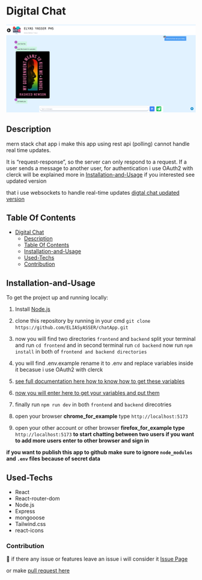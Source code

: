 # Digital Chat
![Digital Chat ](./ex.png)
## Description
mern stack chat app   i make this app using rest api (polling) cannot handle real time updates.

It is “request-response”, so the server can only respond to a request. If a user sends a message to another user,
for authentication i use OAuth2 with clerck will be explained more in [Installation-and-Usage](#Installation-and-Usage)  if you interested see updated  version 

that i use websockets to handle real-time updates [digtal chat updated version](#chatting)    

## Table Of Contents
- [Digital Chat](#digital-chat)
  - [Description](#description)
  - [Table Of Contents](#table-of-contents)
  - [Installation-and-Usage](#installation-and-usage)
  - [Used-Techs](#used-techs)
  - [Contribution](#contribution)
## Installation-and-Usage
To get the project up and running locally:
1. Install [Node.js](https://nodejs.org/en/)

2. clone this repository by running in your cmd `git clone https://github.com/ELIASyASSER/chatApp.git`
  
4. now you will find two directories `frontend` and `backend` split your terminal and run `cd frontend` and in  second terminal run `cd backend` now run `npm install` in both of `frontend and backend directories`

5. you will find .env.example rename it to .env and replace variables inside it becasue i use OAuth2 with clerck

6. [see full documentation here how to know how to get these variables](https://clerk.com/blog/oauth2-react-user-authorization#get-your-google-client-id-and-secret) 

7. [now you will enter here to get your variables and put them](https://console.cloud.google.com/cloud-resource-manager)

8. finally run `npm run dev` in both `frontend` and `backend` direcotries

9. open your browser  **chrome_for_example** type `http://localhost:5173`

10. open your other account or other browser  **firefox_for_example type** `http://localhost:5173` **to start chatting between two users if you want to add more users enter to other browser and sign in** 

**if you want to publish this app to  github make sure to ignore `node_modules` and `.env` files because of secret data**   
## Used-Techs 
- React
- React-router-dom
- Node.js
- Express
- mongooose
- Tailwind.css
- react-icons
  
### Contribution
🤝
if there any issue or features leave an issue i will consider it [Issue Page]([issues/](https://github.com/ELIASyASSER/chatApp/issues))

or make [pull request here ](https://github.com/ELIASyASSER/chatApp/pulls)
